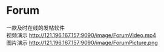# Forum
一款及时在线的发帖软件  
视频演示 <http://121.196.167.157:9090/image/ForumVideo.mp4>  
图片演示 <http://121.196.167.157:9090/image/ForumPicture.png>  

